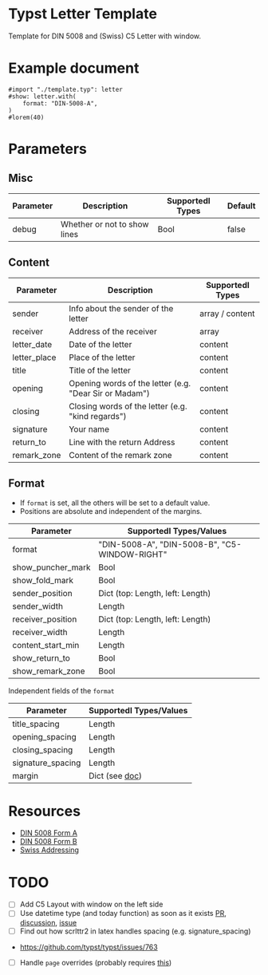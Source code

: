 # Typst Letter Template

Template for DIN 5008 and (Swiss) C5 Letter with window.

# Example document

``` typst
#import "./template.typ": letter
#show: letter.with(
    format: "DIN-5008-A",
)
#lorem(40)

```
 
# Parameters

## Misc

| Parameter | Description                  | Supportedl Types | Default |
|-----------|------------------------------|------------------|---------|
| debug     | Whether or not to show lines | Bool             | false   |
 
## Content

| Parameter    | Description                                            | Supportedl Types |
|--------------|--------------------------------------------------------|------------------|
| sender       | Info about the sender of the letter                    | array / content  |
| receiver     | Address of the receiver                                | array            |
| letter_date  | Date of the letter                                     | content          |
| letter_place | Place of the letter                                    | content          |
| title        | Title of the letter                                    | content          |
| opening      | Opening words of the letter (e.g. "Dear Sir or Madam") | content          |
| closing      | Closing words of the letter (e.g. "kind regards")      | content          |
| signature    | Your name                                              | content          |
| return_to    | Line with the return Address                           | content          |
| remark_zone  | Content of the remark zone                             | content          |

## Format

 - If `format` is set, all the others will be set to a default value. 
 - Positions are absolute and independent of the margins.

| Parameter         | Supportedl Types/Values                       |
|-------------------|-----------------------------------------------|
| format            | "DIN-5008-A", "DIN-5008-B", "C5-WINDOW-RIGHT" |
| show_puncher_mark | Bool                                          |
| show_fold_mark    | Bool                                          |
| sender_position   | Dict (top: Length, left: Length)              |
| sender_width      | Length                                        |
| receiver_position | Dict (top: Length, left: Length)              |
| receiver_width    | Length                                        |
| content_start_min | Length                                        |
| show_return_to    | Bool                                          |
| show_remark_zone  | Bool                                          |

Independent fields of the `format`
    
| Parameter         | Supportedl Types/Values                                                            |
|-------------------|------------------------------------------------------------------------------------|
| title_spacing     | Length                                                                             |
| opening_spacing   | Length                                                                             |
| closing_spacing   | Length                                                                             |
| signature_spacing | Length                                                                             |
| margin            | Dict (see [doc](https://typst.app/docs/reference/layout/page/#parameters--margin)) |


# Resources

 - [DIN 5008 Form A](https://de.wikipedia.org/wiki/DIN_5008#/media/Datei:DIN_5008,_Form_A.svg)
 - [DIN 5008 Form B](https://de.wikipedia.org/wiki/DIN_5008#/media/Datei:DIN_5008_Form_B.svg)
 - [Swiss
   Addressing](https://www.post.ch/-/media/portal-opp/pm/dokumente/briefe-spezifikation-gestaltung.pdf?sc_lang=de&hash=BB181E74C5D3A0D1D49A954793EA670A)


# TODO
 - [ ] Add C5 Layout with window on the left side
 - [ ] Use datetime type (and today function) as soon as it exists
   [PR](https://github.com/typst/typst/pull/435),
   [discussion](https://github.com/typst/typst/issues/303),
   [issue](https://github.com/typst/typst/issues/204)
 - [ ] Find out how scrlttr2 in latex handles spacing (e.g. signature_spacing)
 - https://github.com/typst/typst/issues/763
 - [ ] Handle `page` overrides (probably requires [this](https://github.com/typst/typst/issues/763))
